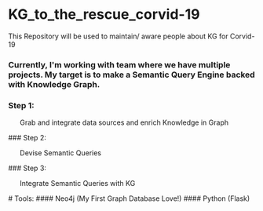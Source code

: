 # KG_to_the_rescue_corvid-19
This Repository will be used to maintain/ aware people about KG for Corvid-19
### Currently, I'm working with team where we have multiple projects. My target is to make a Semantic Query Engine backed with Knowledge Graph.
### Step 1:
<ul> Grab and integrate data sources and enrich Knowledge in Graph</ul>
### Step 2:
<ul> Devise Semantic Queries</ul>
### Step 3:
<ul> Integrate Semantic Queries with KG</ul>
# Tools:
#### Neo4j (My First Graph Database Love!)
#### Python (Flask)
